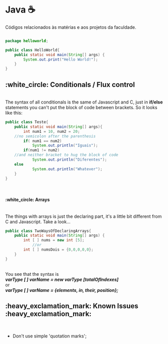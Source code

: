 # Java :coffee:	
<quote> Códigos relacionados às matérias e aos projetos da faculdade.</quote>
```java

package helloworld;

public class HelloWorld{
	public static void main(String[] args) {
		System.out.print("Hello World!");
	}
}
```
<h2>:white_circle: Conditionals / Flux control</h2><br>
The syntax of all conditionals is the same of Javascript and C, just in <strong>if/else</strong> statements you can't put the block of code between brackets. So it looks like this:<br>

```java
public class Teste{
    public static void main(String[] args){
        int num1 = 10, num2 = 20; 
	//no semicolon after the parenthesis
        if( num1 == num2)
            System.out.println("Iguais"); 
        if(num1 != num2) 
	//and neither bracket to hug the block of code
            System.out.println("Diferentes");
	else
            System.out.println("Whatever");
    }
}
```
<br>
<h4>:white_circle: Arrays</h4>
<br>
The things with arrays is just the declaring part, it's a little bit different from C and Javascript. Take a look... 
<br>

```java
public class TwoWaysOfDeclaringArrays{
	public static void main(String[] args) {
		int [ ] nums = new int [5]; 
			//or
		int [ ] numsDois = {0,0,0,0,0}; 
	}
}	
```
<br>
You see that the syntax is
<br> 
<strong>
	<i>
		varType [ ] varName = new varType [totalOfIndexes] 
	</i>
</strong>
<br>
	or
<br>
<strong>
	<i>
	 	varType [ ] varName = {elements, in, their, position};
	</i>
</strong>
<br>
<h2>:heavy_exclamation_mark: Known Issues :heavy_exclamation_mark:</h2><br>
	<ul>
		<li> Don't use simple 'quotation marks';</li>
	</ul>
	<br>
			
			
